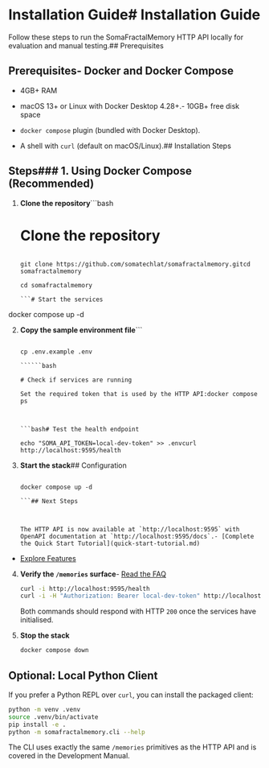 # Installation Guide# Installation Guide



Follow these steps to run the SomaFractalMemory HTTP API locally for evaluation and manual testing.## Prerequisites



## Prerequisites- Docker and Docker Compose

- 4GB+ RAM

- macOS 13+ or Linux with Docker Desktop 4.28+.- 10GB+ free disk space

- `docker compose` plugin (bundled with Docker Desktop).

- A shell with `curl` (default on macOS/Linux).## Installation Steps



## Steps### 1. Using Docker Compose (Recommended)



1. **Clone the repository**```bash

   # Clone the repository

   ```bashgit clone https://github.com/somatechlat/somafractalmemory.git

   git clone https://github.com/somatechlat/somafractalmemory.gitcd somafractalmemory

   cd somafractalmemory

   ```# Start the services

docker compose up -d

2. **Copy the sample environment file**```



   ```bash### 2. Verifying Installation

   cp .env.example .env

   ``````bash

   # Check if services are running

   Set the required token that is used by the HTTP API:docker compose ps



   ```bash# Test the health endpoint

   echo "SOMA_API_TOKEN=local-dev-token" >> .envcurl http://localhost:9595/health

   ``````



3. **Start the stack**## Configuration



   ```bashThe system can be configured through environment variables or a config file. See [Configuration Reference](../technical-manual/configuration.md) for details.

   docker compose up -d

   ```## Next Steps



   The HTTP API is now available at `http://localhost:9595` with OpenAPI documentation at `http://localhost:9595/docs`.- [Complete the Quick Start Tutorial](quick-start-tutorial.md)

- [Explore Features](features/)

4. **Verify the `/memories` surface**- [Read the FAQ](faq.md)


   ```bash
   curl -i http://localhost:9595/health
   curl -i -H "Authorization: Bearer local-dev-token" http://localhost:9595/stats
   ```

   Both commands should respond with HTTP `200` once the services have initialised.

5. **Stop the stack**

   ```bash
   docker compose down
   ```

## Optional: Local Python Client

If you prefer a Python REPL over `curl`, you can install the packaged client:

```bash
python -m venv .venv
source .venv/bin/activate
pip install -e .
python -m somafractalmemory.cli --help
```

The CLI uses exactly the same `/memories` primitives as the HTTP API and is covered in the Development Manual.
